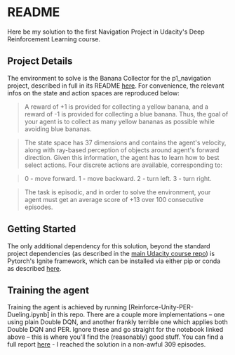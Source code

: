 # README

Here be my solution to the first Navigation Project in Udacity's Deep Reinforcement Learning course.

## Project Details

The environment to solve is the Banana Collector for the p1_navigation project, described in full in its README [here](https://github.com/udacity/deep-reinforcement-learning/tree/master/p1_navigation). For convenience, the relevant infos on the state and action spaces are reproduced below:

> A reward of +1 is provided for collecting a yellow banana, and a reward of -1 is provided for collecting a blue banana. Thus, the goal of your agent is to collect as many yellow bananas as possible while avoiding blue bananas.

> The state space has 37 dimensions and contains the agent's velocity, along with ray-based perception of objects around agent's forward direction. Given this information, the agent has to learn how to best select actions. Four discrete actions are available, corresponding to:

> 0 - move forward.
> 1 - move backward.
> 2 - turn left.
> 3 - turn right.

> The task is episodic, and in order to solve the environment, your agent must get an average score of +13 over 100 consecutive episodes.

## Getting Started

The only additional dependency for this solution, beyond the standard project dependencies (as described in the [main Udacity course repo](https://github.com/udacity/deep-reinforcement-learning)) is Pytorch's Ignite framework, which can be installed via either pip or conda as described [here](https://pytorch.org/ignite/).

## Training the agent

Training the agent is achieved by running [Reinforce-Unity-PER-Dueling.ipynb] in this repo. There are a couple more implementations – one using plain Double DQN, and another frankly terrible one which applies both Double DQN and PER. Ignore these and go straight for the notebook linked above – this is where you'll find the (reasonably) good stuff. You can find a full report [here](Report.ipynb) - I reached the solution in a non-awful 309 episodes.